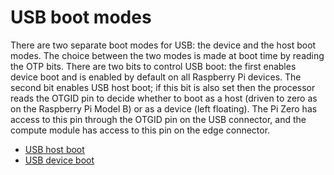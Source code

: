 # USB boot modes

There are two separate boot modes for USB: the device and the host boot modes. The choice between the two modes is made at boot time by reading the OTP bits. There are two bits to control USB boot: the first enables device boot and is enabled by default on all Raspberry Pi devices. The second bit enables USB host boot; if this bit is also set then the processor reads the OTGID pin to decide whether to boot as a host (driven to zero as on the Raspberry Pi Model B) or as a device (left floating). The Pi Zero has access to this pin through the OTGID pin on the USB connector, and the compute module has access to this pin on the edge connector.

* [USB host boot](host.md)
* [USB device boot](device.md)
